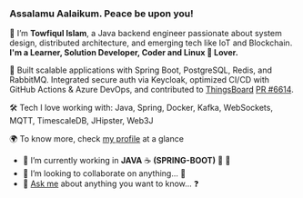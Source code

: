 ### Assalamu Aalaikum. Peace be upon you! 
👋 I’m **Towfiqul Islam**, a Java backend engineer passionate about system design, distributed architecture, and emerging tech like IoT and Blockchain.
**I'm a Learner, Solution Developer, Coder and Linux 🐧 Lover.**

🚀 Built scalable applications with Spring Boot, PostgreSQL, Redis, and RabbitMQ. Integrated secure auth via Keycloak, optimized CI/CD with GitHub Actions & Azure DevOps, and contributed to [ThingsBoard](https://github.com/thingsboard/thingsboard) [PR #6614](https://github.com/thingsboard/thingsboard/pull/6614).

🛠 Tech I love working with: Java, Spring, Docker, Kafka, WebSockets, MQTT, TimescaleDB, JHipster, Web3J

🌍 To know more, check [my profile](https://laziestcoder.github.io) at a glance

- 🔭 I’m currently working in **JAVA** :coffee: **(SPRING-BOOT)** :herb: :leaves:
- 👯 I’m looking to collaborate on anything... :revolving_hearts:
- 💬 [Ask me](mailto:towfiq.106@gmail.com) about anything you want to know... :question:
